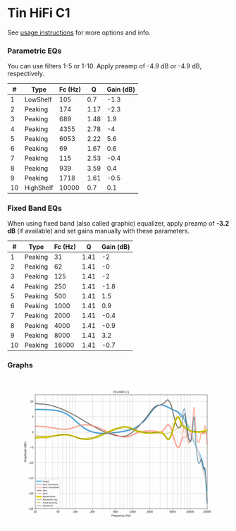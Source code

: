 # Tin HiFi C1
See [usage instructions](https://github.com/jaakkopasanen/AutoEq#usage) for more options and info.

### Parametric EQs
You can use filters 1-5 or 1-10. Apply preamp of -4.9 dB or -4.9 dB, respectively.

|   # | Type      |   Fc (Hz) |    Q |   Gain (dB) |
|-----|-----------|-----------|------|-------------|
|   1 | LowShelf  |       105 | 0.7  |        -1.3 |
|   2 | Peaking   |       174 | 1.17 |        -2.3 |
|   3 | Peaking   |       689 | 1.48 |         1.9 |
|   4 | Peaking   |      4355 | 2.78 |        -4   |
|   5 | Peaking   |      6053 | 2.22 |         5.6 |
|   6 | Peaking   |        69 | 1.67 |         0.6 |
|   7 | Peaking   |       115 | 2.53 |        -0.4 |
|   8 | Peaking   |       939 | 3.59 |         0.4 |
|   9 | Peaking   |      1718 | 1.61 |        -0.5 |
|  10 | HighShelf |     10000 | 0.7  |         0.1 |

### Fixed Band EQs
When using fixed band (also called graphic) equalizer, apply preamp of **-3.2 dB** (if available) and set gains manually with these parameters.

|   # | Type    |   Fc (Hz) |    Q |   Gain (dB) |
|-----|---------|-----------|------|-------------|
|   1 | Peaking |        31 | 1.41 |        -2   |
|   2 | Peaking |        62 | 1.41 |        -0   |
|   3 | Peaking |       125 | 1.41 |        -2   |
|   4 | Peaking |       250 | 1.41 |        -1.8 |
|   5 | Peaking |       500 | 1.41 |         1.5 |
|   6 | Peaking |      1000 | 1.41 |         0.9 |
|   7 | Peaking |      2000 | 1.41 |        -0.4 |
|   8 | Peaking |      4000 | 1.41 |        -0.9 |
|   9 | Peaking |      8000 | 1.41 |         3.2 |
|  10 | Peaking |     16000 | 1.41 |        -0.7 |

### Graphs
![](./Tin%20HiFi%20C1.png)
